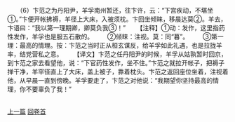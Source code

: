 　　（6）卞范之为丹阳尹，羊孚南州暂还，往卞许，云：“下宫疾动，不堪坐①。”卞便开帐拂褥，羊径上大床，入被须枕。卞回坐倾睐，移晨达莫②。羊去，卞语曰：“我以第一理期卿，卿莫负我③！”
　　【注释】①动：发作，这里指药性发作，羊孚也是服五石散的。
　　②倾睐：注视。莫：同“暮”。
　　③第一理：最高的情理。按：卞范之当时正从桓玄谋反，给羊孚如此礼遇，也是拉拢羊率，结党营私之意。
　　【译文】卞范之任丹阳尹的时候，羊孚从姑孰暂时回京，到卞范之家去看望他，说：“下官药性发作，坐不住。”卞范之就拉开帐子，把褥子掸干净，羊罕径直上了大床，盖上被子，靠着枕头。卞范之返回座位坐着，注视着他，从早晨一直到傍晚。羊孚要走了，卞范之对他说：“我期望你坚持最高的情理，你不要辜负了我！”

<br>[上一篇](22_5) [回卷首](22_0)
